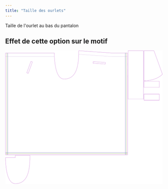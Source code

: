 ```yaml
---
title: "Taille des ourlets"
---
```


Taille de l'ourlet au bas du pantalon

## Effet de cette option sur le motif

![Cette image montre l'effet de cette option en superposant plusieurs variantes qui ont une valeur différente pour cette option](waralee_hemwidth_sample.svg "Effet de cette option sur le motif")
